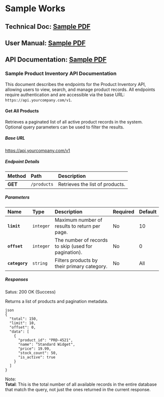 # Sample Works

## Technical Doc: [Sample PDF](https://darsanaks.github.io/DarsanaKS/TechCodeSampleDoc.pdf)

## User Manual: [Sample PDF](https://darsanaks.github.io/DarsanaKS/Sample%20User%20Manual%201.pdf)

## API Documentation: [Sample PDF](https://darsanaks.github.io/DarsanaKS/TW%20API%20Doc.pdf)
### Sample Product Inventory API Documentation

This document describes the endpoints for the Product Inventory API, allowing users to view, search, and manage product records. All endpoints require authentication and are accessible via the base URL: `https://api.yourcompany.com/v1`.

#### Get All Products

Retrieves a paginated list of all active product records in the system. Optional query parameters can be used to filter the results.

##### Base URL
https://api.yourcompany.com/v1

##### Endpoint Details

| Method | Path | Description |
| :--- | :--- | :--- |
| **GET** | `/products` | Retrieves the list of products. |

##### Parameters

| Name | Type | Description | Required | Default |
| :--- | :--- | :--- | :--- | :--- |
| **`limit`** | `integer` | Maximum number of results to return per page. | No | 10 |
| **`offset`** | `integer` | The number of records to skip (used for pagination). | No | 0 |
| **`category`** | `string` | Filters products by their primary category. | No | All |

##### Responses

Satus: 200 OK (Success)

Returns a list of products and pagination metadata.

```
json
{
  "total": 150,
  "limit": 10,
  "offset": 0,
  "data": [
    {
      "product_id": "PRD-4521",
      "name": "Standard Widget",
      "price": 19.99,
      "stock_count": 50,
      "is_active": true
    }
  ]
}
```

Note:<br>
**Total**: This is the total number of all available records in the entire database that match the query, not just the ones returned in the current response.
